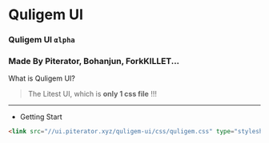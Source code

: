 # Quligem UI
### Quligem UI ``αlpha``
### Made By Piterator, Bohanjun, ForkKILLET...
What is Quligem UI?
> The Litest UI, which is **only 1 css file** !!!
---
- Getting Start
```html
<link src="//ui.piterator.xyz/quligem-ui/css/quligem.css" type="stylesheet" />
```

